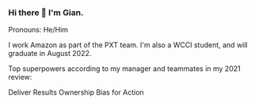 ### Hi there 👋 I'm Gian.

Pronouns: He/Him

I work Amazon as part of the PXT team. I'm also a WCCI student, and will graduate in August 2022. 


Top superpowers according to my manager and teammates in my 2021 review:

Deliver Results
Ownership
Bias for Action

<!--
**gianramirez/gianramirez** is a ✨ _special_ ✨ repository because its `README.md` (this file) appears on your GitHub profile.

Here are some ideas to get you started:

- 🔭 I’m currently working on ...
- 🌱 I’m currently learning ...
- 👯 I’m looking to collaborate on ...
- 🤔 I’m looking for help with ...
- 💬 Ask me about ...
- 📫 How to reach me: ...
- 😄 Pronouns: ...
- ⚡ Fun fact: ...
-->
